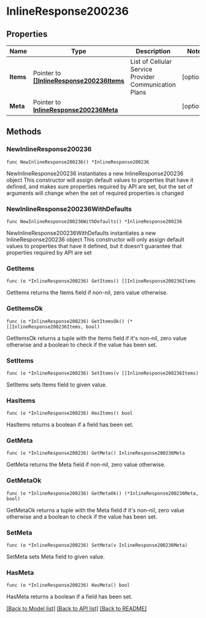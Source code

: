 # InlineResponse200236

## Properties

Name | Type | Description | Notes
------------ | ------------- | ------------- | -------------
**Items** | Pointer to [**[]InlineResponse200236Items**](InlineResponse200236Items.md) | List of Cellular Service Provider Communication Plans | [optional] 
**Meta** | Pointer to [**InlineResponse200236Meta**](InlineResponse200236Meta.md) |  | [optional] 

## Methods

### NewInlineResponse200236

`func NewInlineResponse200236() *InlineResponse200236`

NewInlineResponse200236 instantiates a new InlineResponse200236 object
This constructor will assign default values to properties that have it defined,
and makes sure properties required by API are set, but the set of arguments
will change when the set of required properties is changed

### NewInlineResponse200236WithDefaults

`func NewInlineResponse200236WithDefaults() *InlineResponse200236`

NewInlineResponse200236WithDefaults instantiates a new InlineResponse200236 object
This constructor will only assign default values to properties that have it defined,
but it doesn't guarantee that properties required by API are set

### GetItems

`func (o *InlineResponse200236) GetItems() []InlineResponse200236Items`

GetItems returns the Items field if non-nil, zero value otherwise.

### GetItemsOk

`func (o *InlineResponse200236) GetItemsOk() (*[]InlineResponse200236Items, bool)`

GetItemsOk returns a tuple with the Items field if it's non-nil, zero value otherwise
and a boolean to check if the value has been set.

### SetItems

`func (o *InlineResponse200236) SetItems(v []InlineResponse200236Items)`

SetItems sets Items field to given value.

### HasItems

`func (o *InlineResponse200236) HasItems() bool`

HasItems returns a boolean if a field has been set.

### GetMeta

`func (o *InlineResponse200236) GetMeta() InlineResponse200236Meta`

GetMeta returns the Meta field if non-nil, zero value otherwise.

### GetMetaOk

`func (o *InlineResponse200236) GetMetaOk() (*InlineResponse200236Meta, bool)`

GetMetaOk returns a tuple with the Meta field if it's non-nil, zero value otherwise
and a boolean to check if the value has been set.

### SetMeta

`func (o *InlineResponse200236) SetMeta(v InlineResponse200236Meta)`

SetMeta sets Meta field to given value.

### HasMeta

`func (o *InlineResponse200236) HasMeta() bool`

HasMeta returns a boolean if a field has been set.


[[Back to Model list]](../README.md#documentation-for-models) [[Back to API list]](../README.md#documentation-for-api-endpoints) [[Back to README]](../README.md)


